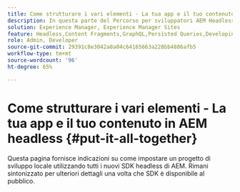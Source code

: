 ```yaml
---
title: Come strutturare i vari elementi - La tua app e il tuo contenuto in AEM headless
description: In questa parte del Percorso per sviluppatori AEM Headless, scoprirai come realizzare il tuo progetto AEM utilizzando i frammenti di contenuto, le chiamate GraphQL, le chiamate REST API e la tua applicazione, e prepararlo per la pubblicazione.
solution: Experience Manager, Experience Manager Sites
feature: Headless,Content Fragments,GraphQL,Persisted Queries,Developing
role: Admin, Developer
source-git-commit: 29391c8e3042a8a04c64165663a228bb4886afb5
workflow-type: tm+mt
source-wordcount: '96'
ht-degree: 65%

---
```


# Come strutturare i vari elementi - La tua app e il tuo contenuto in AEM headless {#put-it-all-together}

Questa pagina fornisce indicazioni su come impostare un progetto di sviluppo locale utilizzando tutti i nuovi SDK headless di AEM. Rimani sintonizzato per ulteriori dettagli una volta che SDK è disponibile al pubblico.

